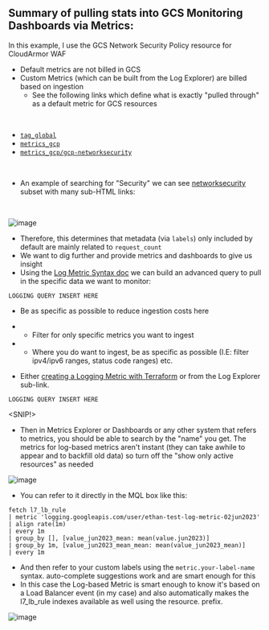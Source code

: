 ## Summary of pulling stats into GCS Monitoring Dashboards via Metrics:

In this example, I use the GCS Network Security Policy resource for CloudArmor WAF

- Default metrics are not billed in GCS
- Custom Metrics (which can be built from the Log Explorer) are billed based on ingestion
  - See the following links which define what is exactly "pulled through" as a default metric for GCS resources
<br>

- [`tag_global`](https://cloud.google.com/monitoring/api/resources#tag_global)
- [`metrics_gcp`](https://cloud.google.com/monitoring/api/metrics_gcp)
- [`metrics_gcp/gcp-networksecurity`](https://cloud.google.com/monitoring/api/metrics_gcp#gcp-networksecurity)

<br>

- An example of searching for "Security" we can see [networksecurity](https://cloud.google.com/monitoring/api/metrics_gcp#gcp-networksecurity) subset with many sub-HTML links:

<br>

![image](https://github.com/GangGreenTemperTatum/gcp-log-explorer/assets/104169244/acc9c2a5-b8d1-4989-b96e-ad7a23301211)

- Therefore, this determines that metadata (via `labels`) only included by default are mainly related to `request_count`
- We want to dig further and provide metrics and dashboards to give us insight
- Using the [Log Metric Syntax doc](https://cloud.google.com/logging/docs/view/logging-query-language) we can build an advanced query to pull in the specific data we want to monitor:

```
LOGGING QUERY INSERT HERE
```

- Be as specific as possible to reduce ingestion costs here
- - Filter for only specific metrics you want to ingest
- - Where you do want to ingest, be as specific as possible (I.E: filter ipv4/ipv6 ranges, status code ranges) etc.

- Either [creating a Logging Metric with Terraform](https://registry.terraform.io/providers/hashicorp/google/latest/docs/resources/logging_metric) or from the Log Explorer sub-link.

```
LOGGING QUERY INSERT HERE
```

<SNIP!>

- Then in Metrics Explorer or Dashboards or any other system that refers to metrics, you should be able to search by the "name" you get. The metrics for log-based metrics aren't instant (they can take awhile to appear and to backfill old data) so turn off the "show only active resources" as needed

![image](https://github.com/GangGreenTemperTatum/gcp-log-explorer/assets/104169244/fe6f9cc8-d009-41a5-8b9d-93441efed9fc)

- You can refer to it directly in the MQL box like this:

```
fetch l7_lb_rule
| metric 'logging.googleapis.com/user/ethan-test-log-metric-02jun2023'
| align rate(1m)
| every 1m
| group_by [], [value_jun2023_mean: mean(value.jun2023)]
| group_by 1m, [value_jun2023_mean_mean: mean(value_jun2023_mean)]
| every 1m
```

- And then refer to your custom labels using the `metric.your-label-name` syntax. auto-complete suggestions work and are smart enough for this
- In this case the Log-based Metric is smart enough to know it's based on a Load Balancer event (in my case) and also automatically makes the l7_lb_rule indexes available as well using the resource. prefix.

![image](https://github.com/GangGreenTemperTatum/gcp-log-explorer/assets/104169244/c9684950-9e0a-4750-a8ad-b1b330801b18)
